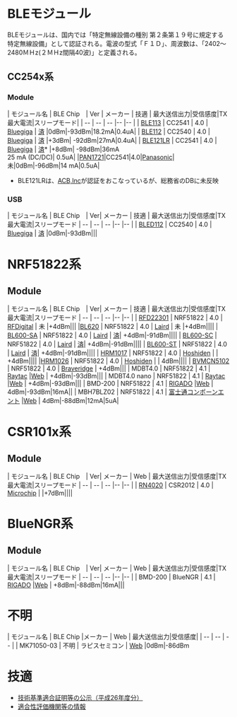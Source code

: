 # BLEモジュール

BLEモジュールは、国内では「特定無線設備の種別	第２条第１９号に規定する特定無線設備」として認証される。電波の型式「Ｆ１Ｄ」、周波数は、「2402～2480ＭＨz(２ＭＨz間隔40波)」と定義される。

## CC254x系

### Module

| モジュール名 | BLE Chip　| Ver | メーカー | 技適 | 最大送信出力|受信感度|TX最大電流|スリープモード|
| -- | -- | -- |-- |-- |
| [BLE113](https://www.bluegiga.com/en-US/products/ble113-bluetooth-smart-module/) | CC2541 | 4.0 | [Bluegiga](http://www.bluegiga.com/) | [済](http://www.tele.soumu.go.jp/giteki/SearchServlet?pageID=jg01_01&PC=007&TC=N&PK=1&FN=352ul&SN=%94F%8F%D8&LN=3&R1=*****&R2=*****) |0dBm|-93dBm|18.2mA|0.4uA|
| [BLE112](https://www.bluegiga.com/en-US/products/ble112-bluetooth-smart-module/) | CC2540 | 4.0 | [Bluegiga](http://www.bluegiga.com/) | [済](http://www.tele.soumu.go.jp/giteki/SearchServlet?pageID=jg01_01&PC=209&TC=N&PK=1&FN=022acb&SN=%94%46%8F%D8&LN=2&R1=*****&R2=*****) |+3dBm| -92dBm|27mA|0.4uA|
| [BLE121LR](https://www.bluegiga.com/en-US/products/ble121lr-bluetooth-smart-long/) | CC2541 | 4.0 | [Bluegiga](http://www.bluegiga.com/) | [済](https://www.bluegiga.com/en-US/download/?file=eQs1EzP8S9KiSLoED4OyjA&title=BLE121LR%2520Japan%2520Report%2520and%2520Certificate&filename=BLE121LR_Japan.zip)* |+8dBm| -98dBm|36mA<br>25 mA (DC/DC)| 0.5uA|
|[PAN1721](http://na.industrial.panasonic.com/products/wireless-connectivity/bluetooth/bluetooth-smart-low-energy/series/pan1721-series/CS465)|CC2541|4.0|[Panasonic](http://wwww.panasonic.com)| 未|0dBm|-96dBm|14 mA|0.5uA|

* BLE121LRは、[ACB,Inc](http://acbcert.com/MIC-Japanese-Radio-Certification-services.asp)が認証をおこなっているが、総務省のDBに未反映

### USB
| モジュール名 | BLE Chip　| Ver| メーカー | 技適 | 最大送信出力|受信感度|TX最大電流|スリープモード
| -- | -- | -- |-- |-- |
| [BLED112](https://www.bluegiga.com/en-US/products/bled112-bluetooth-smart-dongle/) | CC2540 | 4.0 | [Bluegiga](http://www.bluegiga.com/) | [済](http://www.tele.soumu.go.jp/giteki/SearchServlet?pageID=jg01_01&PC=003&TC=N&PK=1&FN=316dspr&SN=%94%46%8F%D8&LN=30&R1=*****&R2=*****) |0dBm|-93dBm|||

# NRF51822系

## Module

| モジュール名 | BLE Chip　| Ver| メーカー | 技適 | 最大送信出力|受信感度|TX最大電流|スリープモード
| -- | -- | -- |-- |-- |
| [RFD22301](http://www.rfdigital.com/product/rfd22301-rfduino-ble-smt/index.html) | NRF51822 | 4.0 | [RFDigital](http://www.rfdigital.com/) | 未 |+4dBm|||
|[BL620](http://www.lairdtech.com/products/bl620) | NRF51822 | 4.0 | [Laird](http://www.lairdtech.com) | 未 |+4dBm||||
| [BL600-SA](http://www.lairdtech.com/products/bl600-series) | NRF51822 | 4.0 | [Laird](http://www.lairdtech.com) | [済](http://www.tele.soumu.go.jp/giteki/SearchServlet?pageID=jg01_01&PC=204&TC=N&PK=1&FN=150test&SN=%94%46%8F%D8&LN=28&R1=*****&R2=*****)| +4dBm|-91dBm||||
| [BL600-SC](http://www.lairdtech.com/products/bl600-series) | NRF51822 | 4.0 | [Laird](http://www.lairdtech.com) | [済](http://www.tele.soumu.go.jp/giteki/SearchServlet?pageID=jg01_01&PC=204&TC=N&PK=1&FN=150test&SN=%94%46%8F%D8&LN=29&R1=*****&R2=*****)| +4dBm|-91dBm||||
| [BL600-ST](http://www.lairdtech.com/products/bl600-series) | NRF51822 | 4.0 | [Laird](http://www.lairdtech.com) | [済](http://www.tele.soumu.go.jp/giteki/SearchServlet?pageID=jg01_01&PC=204&TC=N&PK=1&FN=150test&SN=%94%46%8F%D8&LN=27&R1=*****&R2=*****)| +4dBm|-91dBm||||
| [HRM1017](http://www.hosiden.co.jp/news/product/hrm1017.html) | NRF51822 | 4.0 | [Hoshiden](http://www.hosiden.co.jp/) | | +4dBm||||
|[HRM1026](http://www.hosiden.co.jp/news/product/hrm1026.html) | NRF51822 | 4.0 | [Hoshiden](http://www.fcl.fujitsu.com/) | | 4dBm||||
| [BVMCN5102](http://www.braveridge.com/BVMCN5102-BK-EZ-Ap%20spec%20Ver0.71.pdf) | NRF51822 | 4.0 | [Braveridge](http://www.braveridge.com/) | +4dBm|||
| MDBT4.0 | NRF51822 | 4.1 | [Raytac](http://www.raytac.com/) |[Web](http://www.raytac.com/products.php) | +4dBm|-93dBm|||
| MDBT4.0 nano | NRF51822 | 4.1 | [Raytac](http://www.raytac.com/) |[Web](http://www.raytac.com/products.php) | +4dBm|-93dBm|||
| BMD-200 | NRF51822 | 4.1 | [RIGADO](http://www.rigado.com/) |[Web](https://www.rigado.com/product/bmd-200) | 4dBm|-93dBm|16mA||
| MBH7BLZ02 | NRF51822 | 4.1 | [富士通コンポーンエント](http://www.fcl.fujitsu.com/) |[Web](http://www.fcl.fujitsu.com/downloads/services/wireless-modules/mbh7blz01.pdf) | 4dBm|-88dBm|12mA|5uA|


# CSR101x系

## Module
| モジュール名 | BLE Chip　| Ver| メーカー | Web | 最大送信出力|受信感度|TX最大電流|スリープモード
| -- | -- | -- |-- |-- |
| [RN4020](http://ww1.microchip.com/downloads/en/DeviceDoc/50002279A.pdf) | CSR2012 | 4.0 | [Microchip](http://www.microchip.com/) |  |+7dBm||||

# BlueNGR系

## Module
| モジュール名 | BLE Chip　| Ver| メーカー | Web | 最大送信出力|受信感度|TX最大電流|スリープモード
| -- | -- | -- |-- |-- |
| BMD-200 | BlueNGR | 4.1 | [RIGADO](http://www.rigado.com/) |[Web](https://www.rigado.com/product/bmd-100) | +8dBm|-88dBm|16mA|||

# 不明

| モジュール名 | BLE Chip |メーカー | Web | 最大送信出力|受信感度|
| -- | -- | -- |
| MK71050-03 | 不明 | ラピスセミコン | [Web](http://www.lapis-semi.com/jp/semicon/telecom/landing/mk71050-03.html) |0dBm|-86dBm

# 技適

* [技術基準適合証明等の公示（平成26年度分）](http://www.tele.soumu.go.jp/j/ref/material/tech/index.htm)
* [適合性評価機関等の情報](http://www.tele.soumu.go.jp/j/sys/equ/mra/ninsyoukikan/index.htm#ninteihyouka)


